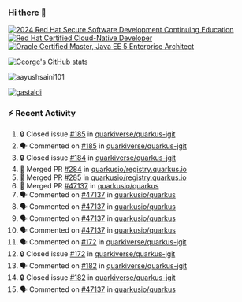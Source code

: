 ### Hi there 👋

<!--START_SECTION:badges-->
[![2024 Red Hat Secure Software Development Continuing Education](https://images.credly.com/size/110x110/images/36a76b78-c5bf-45cf-ac2c-48c3825260c7/blob)](http://www.credly.com/badges/c86e9a17-d2c3-4554-b890-7d0521710eb6 "2024 Red Hat Secure Software Development Continuing Education")
[![Red Hat Certified Cloud-Native Developer](https://images.credly.com/size/110x110/images/12ef4e4e-3d8d-4caf-9ab1-858c5bcb9619/image.png)](http://www.credly.com/badges/b6402e31-0894-48e6-b488-e2e551dcc809 "Red Hat Certified Cloud-Native Developer")
[![Oracle Certified Master, Java EE 5 Enterprise Architect](https://images.credly.com/size/110x110/images/1fa3549c-674c-4779-b3d6-d7d64eac2c23/Oracle-Certification-badge_OC-Master.png)](http://www.credly.com/badges/2565574e-b81d-410e-ab7d-24666ddcbe00 "Oracle Certified Master, Java EE 5 Enterprise Architect")
<!--END_SECTION:badges-->

[![George's GitHub stats](https://github-readme-stats.vercel.app/api?username=gastaldi&show=reviews,prs_merged&hide=contribs,prs&theme=transparent&show_icons=true)](https://github.com/anuraghazra/github-readme-stats)

<p align="left"> <img src="https://komarev.com/ghpvc/?username=gastaldi&label=Profile%20views&color=0e75b6&style=for-the-badge" alt="aayushsaini101" /> </p>

<p align="left"> <a href="https://github.com/ryo-ma/github-profile-trophy"><img src="https://github-profile-trophy.vercel.app/?username=gastaldi" alt="gastaldi" /></a> </p>

### :zap: Recent Activity

<!--START_SECTION:activity-->
1. 🔒 Closed issue [#185](https://github.com/quarkiverse/quarkus-jgit/issues/185) in [quarkiverse/quarkus-jgit](https://github.com/quarkiverse/quarkus-jgit)
2. 🗣 Commented on [#185](https://github.com/quarkiverse/quarkus-jgit/issues/185#issuecomment-2781088297) in [quarkiverse/quarkus-jgit](https://github.com/quarkiverse/quarkus-jgit)
3. 🔒 Closed issue [#184](https://github.com/quarkiverse/quarkus-jgit/issues/184) in [quarkiverse/quarkus-jgit](https://github.com/quarkiverse/quarkus-jgit)
4. 🎉 Merged PR [#284](https://github.com/quarkusio/registry.quarkus.io/pull/284) in [quarkusio/registry.quarkus.io](https://github.com/quarkusio/registry.quarkus.io)
5. 🎉 Merged PR [#285](https://github.com/quarkusio/registry.quarkus.io/pull/285) in [quarkusio/registry.quarkus.io](https://github.com/quarkusio/registry.quarkus.io)
6. 🎉 Merged PR [#47137](https://github.com/quarkusio/quarkus/pull/47137) in [quarkusio/quarkus](https://github.com/quarkusio/quarkus)
7. 🗣 Commented on [#47137](https://github.com/quarkusio/quarkus/pull/47137#issuecomment-2772900143) in [quarkusio/quarkus](https://github.com/quarkusio/quarkus)
8. 🗣 Commented on [#47137](https://github.com/quarkusio/quarkus/pull/47137#issuecomment-2772826054) in [quarkusio/quarkus](https://github.com/quarkusio/quarkus)
9. 🗣 Commented on [#47137](https://github.com/quarkusio/quarkus/pull/47137#issuecomment-2772621101) in [quarkusio/quarkus](https://github.com/quarkusio/quarkus)
10. 🗣 Commented on [#47137](https://github.com/quarkusio/quarkus/pull/47137#issuecomment-2772563780) in [quarkusio/quarkus](https://github.com/quarkusio/quarkus)
11. 🗣 Commented on [#172](https://github.com/quarkiverse/quarkus-jgit/issues/172#issuecomment-2772547773) in [quarkiverse/quarkus-jgit](https://github.com/quarkiverse/quarkus-jgit)
12. 🔒 Closed issue [#172](https://github.com/quarkiverse/quarkus-jgit/issues/172) in [quarkiverse/quarkus-jgit](https://github.com/quarkiverse/quarkus-jgit)
13. 🗣 Commented on [#182](https://github.com/quarkiverse/quarkus-jgit/issues/182#issuecomment-2772542758) in [quarkiverse/quarkus-jgit](https://github.com/quarkiverse/quarkus-jgit)
14. 🔒 Closed issue [#182](https://github.com/quarkiverse/quarkus-jgit/issues/182) in [quarkiverse/quarkus-jgit](https://github.com/quarkiverse/quarkus-jgit)
15. 🗣 Commented on [#47137](https://github.com/quarkusio/quarkus/pull/47137#issuecomment-2772532051) in [quarkusio/quarkus](https://github.com/quarkusio/quarkus)
<!--END_SECTION:activity-->
